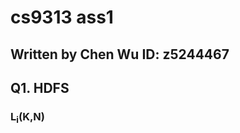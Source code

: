 cs9313 ass1
===========
Written by Chen Wu 
ID: z5244467
------------------

## Q1. HDFS 
### L<sub>i</sub>(K,N) 
   


